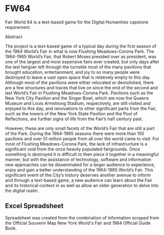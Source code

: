 # FW64

Fair World 64 is a text-based game for the Digital Humanities capstone requirement.

Abstract

The project is a text-based game of a typical day during the first season of the 1964 World’s Fair in what is now Flushing Meadows-Corona Park. The 1964-1965 World’s Fair, that Robert Moses presided over as president, was one of the largest and most expensive fairs ever created, but only days after the last fairgoer left through the turnstile most of the many pavilions that brought education, entertainment, and joy to so many people were destroyed to leave a vast open space that is relatively empty to this day. Although most of the pavilions were either relocated or demolished, there are a few structures and traces that live on since the end of the second and last World’s Fair in Flushing Meadows-Corona Park. Pavilions such as the New York City Pavilion and the Singer Bowl, which are now the Queens Museum and Louis Armstrong Stadium, respectively, are still visited and enjoyed to this day, and renovations to other significant parts from the Fair, such as the towers of the New York State Pavilion and the Pool of Reflections, are further signs of life from the Fair’s half century past.		
  
However, these are only small facets of the World’s Fair that are still a part of the Park. During the 1964-1965 seasons there were more than 150 pavilions and over 51 million people from all over the world came to visit. For most of Flushing Meadows-Corona Park, the lack of infrastructure is a significant void from the once heavily populated fairgrounds. Once something is destroyed it is difficult to then piece it together in a meaningful manner, but with the assistance of technology, software and information new approaches can be disseminated for a larger audience to experience, enjoy and gain a better understanding of the 1964-1965 World’s Fair. This significant event of the City’s history deserves another avenue to inform and through a text-based game, a new audience can learn about the Fair and its historical context in as well as allow an older generation to delve into the digital realm.


## Excel Spreadsheet

Spreadsheet was created from the combination of information scraped from the Official Souvenir Map New York World's Fair and 1964 Official Guide Book. 
